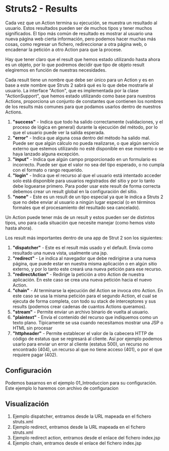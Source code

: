 # Struts2 - Results

Cada vez que un Action termina su ejecución, se muestra un resultado al usuario. Estos resultados pueden ser de muchos tipos y tener muchos significados. El tipo más común de resultado es mostrar al usuario una nueva página web cierta información, pero podemos hacer muchas más cosas, como regresar un fichero, redireccionar a otra página web, o encadenar la petición a otro Action para que la procese.

Hay que tener claro que el result que hemos estado utilizando hasta ahora es un objeto, por lo que podremos decidir que tipo de objeto result elegiremos en función de nuestras necesidades.

Cada result tiene un nombre que debe ser único para un Action y es en base a este nombre que Struts 2 sabrá qué es lo que debe mostrarle al usuario. La interface "Action", que es implementada por la clase "ActionSupport", que hemos estado utilizando como base para nuestros Actions, proporciona un conjunto de constantes que contienen los nombres de los results más comunes para que podamos usarlos dentro de nuestros Actions.

1. <b>"success"</b> - Indica que todo ha salido correctamente (validaciones, y el proceso de lógica en general) durante la ejecución del método, por lo que el usuario puede ver la salida esperada.
2. <b>"error"</b> - Indica que alguna cosa dentro del método ha salido mal. Puede ser que algún cálculo no pueda realizarse, o que algún servicio externo que estemos utilizando no esté disponible en ese momento o se haya lanzado alguna excepción.
3. <b>"input"</b> - Indica que algún campo proporcionado en un formulario es incorrecto. Puede ser que el valor no sea del tipo esperado, o no cumpla con el formato o rango requerido.
4. <b>"login"</b> - Indica que el recurso al que el usuario está intentado acceder solo está disponible para usuarios registrados del sitio y por lo tanto debe loguearse primero. Para poder usar este result de forma correcta debemos crear un result global en la configuración del sitio.
5. <b>"none"</b> - Este es un result de un tipo especial ya que le indica a Struts 2 que no debe enviar al usuario a ningún lugar especial (o en términos formales que el procesamiento del resultado sea cancelado). 

Un Action puede tener más de un result y estos pueden ser de distintos tipos, uno para cada situación que necesite manejar (como hemos visto hasta ahora).

Los result más importantes dentro de una app de Strut 2 son los siguientes:

1. <b>"dispatcher"</b> - Este es el result más usado y el default. Envía como resultado una nueva vista, usalmente una jsp.
2. <b>"redirect"</b> - Le indica al navegador que debe redirigirse a una nueva página, que puede estar en nuestra misma aplicación o en algún sitio externo, y por lo tanto este creará una nueva petición para ese recurso.
3. <b>"redirectAction"</b> - Redirige la petición a otro Action de nuestra aplicación. En este caso se crea una nueva petición hacia el nuevo Action.
4. <b>"chain"</b> - Al terminarse la ejecución del Action se invoca otro Action. En este caso se usa la misma petición para el segundo Action, el cual se ejecuta de forma completa, con todo su stack de interceptores y sus results (podemos crear cadenas de cuantos Actions queramos).
5. <b>"stream"</b> - Permite enviar un archivo binario de vuelta al usuario.
6. <b>"plaintext"</b> - Envía el contenido del recurso que indiquemos como un texto plano. Típicamente se usa cuando necesitamos mostrar una JSP o HTML sin procesar
7. <b>"httpheader"</b> - Permite establecer el valor de la cabecera HTTP de código de estatus que se regresará al cliente. Así por ejemplo podemos usarlo para enviar un error al cliente (estatus 500), un recurso no encontrado (404), un recurso al que no tiene acceso (401), o por el que requiere pagar (402).

## Configuración

Podemos basarnos en el ejemplo 01_Introduccion para su configuración. Este ejemplo lo haremos con archivo de configuracion
	
## Visualización

1. Ejemplo dispatcher, entramos desde la URL mapeada en el fichero struts.xml
2. Ejemplo redirect, entramos desde la URL mapeada en el fichero struts.xml
3. Ejemplo redirect action, entramos desde el enlace del fichero index.jsp
4. Ejemplo chain, entramos desde el enlace del fichero index.jsp
